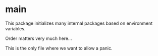 # main

This package initializes many internal packages based on environment variables.

Order matters very much here...

This is the only file where we want to allow a panic.